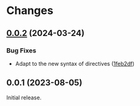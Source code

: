 # Changes

## [0.0.2](https://github.com/prantlf/v-wpath/compare/v0.0.1...v0.0.2) (2024-03-24)

### Bug Fixes

* Adapt to the new syntax of directives ([1feb2df](https://github.com/prantlf/v-wpath/commit/1feb2df47095a493364e5316699b1a691ce2ceb0))

## 0.0.1 (2023-08-05)

Initial release.
